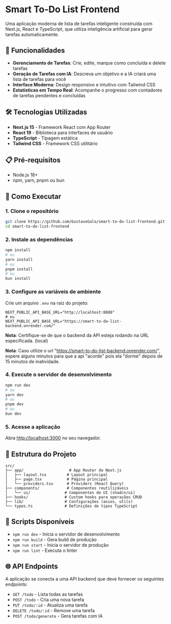 # Smart To-Do List Frontend

Uma aplicação moderna de lista de tarefas inteligente construída com Next.js, React e TypeScript, que utiliza inteligência artificial para gerar tarefas automaticamente.

## 🚀 Funcionalidades

- **Gerenciamento de Tarefas**: Crie, edite, marque como concluída e delete tarefas
- **Geração de Tarefas com IA**: Descreva um objetivo e a IA criará uma lista de tarefas para você
- **Interface Moderna**: Design responsivo e intuitivo com Tailwind CSS
- **Estatísticas em Tempo Real**: Acompanhe o progresso com contadores de tarefas pendentes e concluídas

## 🛠️ Tecnologias Utilizadas

- **Next.js 15** - Framework React com App Router
- **React 19** - Biblioteca para interfaces de usuário
- **TypeScript** - Tipagem estática
- **Tailwind CSS** - Framework CSS utilitário

## 📋 Pré-requisitos

- Node.js 18+
- npm, yarn, pnpm ou bun

## 🚀 Como Executar

### 1. Clone o repositório

```bash
git clone https://github.com/GustavoGalo/smart-to-do-list-frontend.git
cd smart-to-do-list-frontend
```

### 2. Instale as dependências

```bash
npm install
# ou
yarn install
# ou
pnpm install
# ou
bun install
```

### 3. Configure as variáveis de ambiente

Crie um arquivo `.env` na raiz do projeto:

```env
NEXT_PUBLIC_API_BASE_URL="http://localhost:8080"
# ou
NEXT_PUBLIC_API_BASE_URL="https://smart-to-do-list-backend.onrender.com/"
```

**Nota**: Certifique-se de que o backend da API esteja rodando na URL especificada. (local)

**Nota**: Caso utilize o url "https://smart-to-do-list-backend.onrender.com/", espere alguns minutos para que a api "acorde" pois ela "dorme" depois de 15 minutos de inatividade.

### 4. Execute o servidor de desenvolvimento

```bash
npm run dev
# ou
yarn dev
# ou
pnpm dev
# ou
bun dev
```

### 5. Acesse a aplicação

Abra [http://localhost:3000](http://localhost:3000) no seu navegador.

## 📁 Estrutura do Projeto

```
src/
├── app/                    # App Router do Next.js
│   ├── layout.tsx         # Layout principal
│   ├── page.tsx           # Página principal
│   └── providers.tsx      # Providers (React Query)
├── components/            # Componentes reutilizáveis
│   └── ui/               # Componentes de UI (shadcn/ui)
├── hooks/                # Custom hooks para operações CRUD
├── lib/                  # Configurações (axios, utils)
└── types.ts              # Definições de tipos TypeScript
```

## 🔧 Scripts Disponíveis

- `npm run dev` - Inicia o servidor de desenvolvimento
- `npm run build` - Gera build de produção
- `npm run start` - Inicia o servidor de produção
- `npm run lint` - Executa o linter

## 🌐 API Endpoints

A aplicação se conecta a uma API backend que deve fornecer os seguintes endpoints:

- `GET /todo` - Lista todas as tarefas
- `POST /todo` - Cria uma nova tarefa
- `PUT /todo/:id` - Atualiza uma tarefa
- `DELETE /todo/:id` - Remove uma tarefa
- `POST /todo/generate` - Gera tarefas com IA

